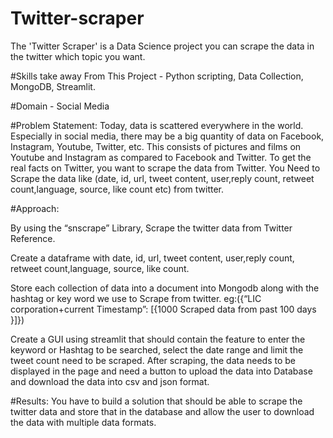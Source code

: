 # Twitter-scraper
The 'Twitter Scraper' is a Data Science project you can scrape the data in the twitter which topic you want.

#Skills take away From This Project - Python scripting, Data Collection, MongoDB, Streamlit.

#Domain - Social Media

#Problem Statement:
Today, data is scattered everywhere in the world. Especially in social media, there may be a big quantity of data on Facebook, Instagram, Youtube, Twitter, etc. This consists of pictures and films on Youtube and Instagram as compared to Facebook and Twitter. To get the real facts on Twitter, you want to scrape the data from Twitter.
You Need to Scrape the data like (date, id, url, tweet content, user,reply count, retweet count,language, source, like count etc) from twitter.

#Approach:

By using the “snscrape” Library, Scrape the twitter data from Twitter Reference.

Create a dataframe with date, id, url, tweet content, user,reply count, retweet
count,language, source, like count.

Store each collection of data into a document into Mongodb along with the
hashtag or key word we use to Scrape from twitter. eg:({“LIC
corporation+current Timestamp”: [{1000 Scraped data from past 100 days }]})

Create a GUI using streamlit that should contain the feature to enter the
keyword or Hashtag to be searched, select the date range and limit the tweet
count need to be scraped. After scraping, the data needs to be displayed in the
page and need a button to upload the data into Database and download the
data into csv and json format.

#Results: You have to build a solution that should be able to scrape the twitter data and store that in the database and allow the user to download the data with multiple data formats.
